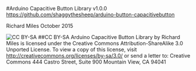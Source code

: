 #Arduino Capacitive Button Library v1.0.0
https://github.com/shaggythesheep/arduino-button-capacitivebutton

Richard Miles October 2015

![CC BY-SA](http://mirrors.creativecommons.org/presskit/buttons/88x31/png/by-sa.png)
##CC BY-SA
Arduino Capacitive Button Library by Richard Miles is licensed under the Creative Commons Attribution-ShareAlike 3.0 Unported License. To view a copy of this license, visit http://creativecommons.org/licenses/by-sa/3.0/ or send a letter to:
Creative Commons
444 Castro Street, Suite 900
Mountain View, CA 94041  
